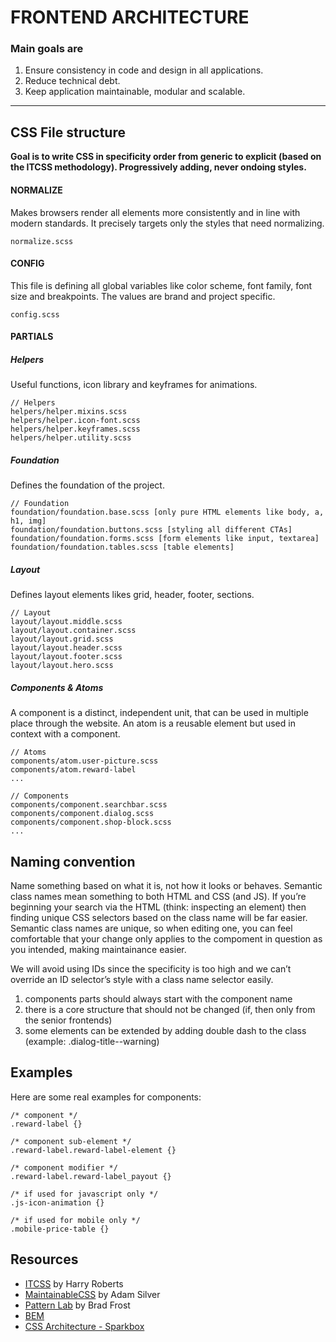 # FRONTEND ARCHITECTURE

### Main goals are

1. Ensure consistency in code and design in all applications.
2. Reduce technical debt.
3. Keep application maintainable, modular and scalable.

---

## CSS File structure
**Goal is to write CSS in specificity order from generic to explicit (based on the ITCSS methodology). Progressively adding, never ondoing styles.**

#### NORMALIZE
Makes browsers render all elements more consistently and in line with modern standards. It precisely targets only the styles that need normalizing.

```
normalize.scss
```

#### CONFIG
This file is defining all global variables like color scheme, font family, font size and breakpoints. The values are brand and project specific.

```
config.scss
```

#### PARTIALS
##### Helpers
Useful functions, icon library and keyframes for animations.

```
// Helpers
helpers/helper.mixins.scss
helpers/helper.icon-font.scss
helpers/helper.keyframes.scss
helpers/helper.utility.scss
```



##### Foundation
Defines the foundation of the project.

```
// Foundation
foundation/foundation.base.scss [only pure HTML elements like body, a, h1, img]
foundation/foundation.buttons.scss [styling all different CTAs]
foundation/foundation.forms.scss [form elements like input, textarea]
foundation/foundation.tables.scss [table elements]
```

##### Layout
Defines layout elements likes grid, header, footer, sections.

```
// Layout
layout/layout.middle.scss
layout/layout.container.scss
layout/layout.grid.scss
layout/layout.header.scss
layout/layout.footer.scss
layout/layout.hero.scss
```

##### Components & Atoms
A component is a distinct, independent unit, that can be used in multiple place through the website. An atom is a reusable element but used in context with a component.

```
// Atoms
components/atom.user-picture.scss
components/atom.reward-label
...

// Components
components/component.searchbar.scss
components/component.dialog.scss
components/component.shop-block.scss
...
```

## Naming convention
Name something based on what it is, not how it looks or behaves. Semantic class names mean something to both HTML and CSS (and JS). If you’re beginning your search via the HTML (think: inspecting an element) then finding unique CSS selectors based on the class name will be far easier. Semantic class names are unique, so when editing one, you can feel comfortable that your change only applies to the compoment in question as you intended, making maintainance easier.

We will avoid using IDs since the specificity is too high and we can’t override an ID selector’s style with a class name selector easily.

1. components parts should always start with the component name
2. there is a core structure that should not be changed (if, then only from the senior frontends)
3. some elements can be extended by adding double dash to the class (example: .dialog-title--warning)


## Examples
Here are some real examples for components:

```
/* component */
.reward-label {}

/* component sub-element */
.reward-label.reward-label-element {}

/* component modifier */
.reward-label.reward-label_payout {}

/* if used for javascript only */
.js-icon-animation {}

/* if used for mobile only */
.mobile-price-table {}
```

## Resources
- [ITCSS](https://github.com/itcss) by Harry Roberts
- [MaintainableCSS](http://maintainablecss.com/) by Adam Silver
- [Pattern Lab](http://patternlab.io/) by Brad Frost
- [BEM](http://getbem.com/naming/)
- [CSS Architecture - Sparkbox](https://seesparkbox.com/foundry/thoughtful_css_architecture)
